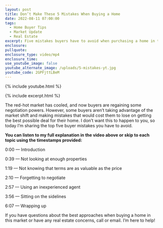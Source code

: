 ```yaml
---
layout: post
title: Don’t Make These 5 Mistakes When Buying a Home
date: 2022-08-11 07:00:00
tags:
  - Home Buyer Tips
  - Market Update
  - Real Estate
excerpt: Five mistakes buyers have to avoid when purchasing a home in this market.
enclosure:
pullquote:
enclosure_type: video/mp4
enclosure_time:
use_youtube_image: false
youtube_alternate_image: /uploads/5-mistakes-yt.jpg
youtube_code: 2GPFjttLBeM
---
```

{% include youtube.html %}

{% include excerpt.html %}

The red-hot market has cooled, and now buyers are regaining some negotiation powers. However, some buyers aren’t taking advantage of the market shift and making mistakes that would cost them to lose on getting the best possible deal for their home. I don’t want this to happen to you, so today I’m sharing the top five buyer mistakes you have to avoid.

**You can listen to my full explanation in the video above or skip to each topic using the timestamps provided:**

0:00 — Introduction

0:39 — Not looking at enough properties

1:19 — Not knowing that terms are as valuable as the price

2:10 — Forgetting to negotiate

2:57 — Using an inexperienced agent

3:56 — Sitting on the sidelines

6:07 — Wrapping up

If you have questions about the best approaches when buying a home in this market or have any real estate concerns, call or email. I’m here to help\!